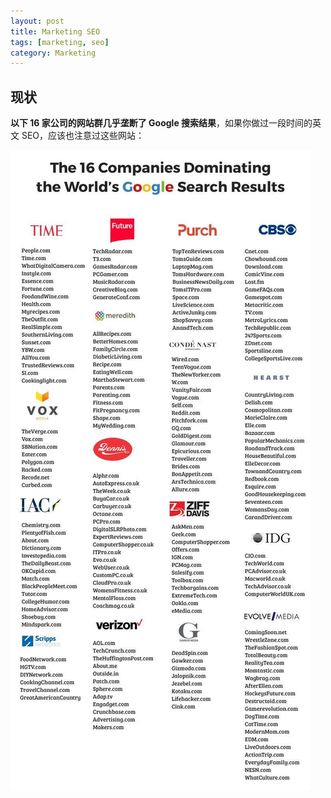 ```yaml
---
layout: post
title: Marketing SEO
tags: [marketing, seo]
category: Marketing
---
```


## 现状

**以下 16 家公司的网站群几乎垄断了 Google 搜索结果**，如果你做过一段时间的英文 SEO，应该也注意过这些网站：

![手把手教—我是如何做一个英文网站优化？](../resources/images/20190311011321100.jpg)
